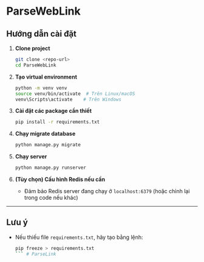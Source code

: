 # ParseWebLink

## Hướng dẫn cài đặt

1. **Clone project**
   ```bash
   git clone <repo-url>
   cd ParseWebLink
   ```

2. **Tạo virtual environment**
   ```bash
   python -m venv venv
   source venv/bin/activate  # Trên Linux/macOS
   venv\Scripts\activate    # Trên Windows
   ```

3. **Cài đặt các package cần thiết**
   ```bash
   pip install -r requirements.txt
   ```

4. **Chạy migrate database**
   ```bash
   python manage.py migrate
   ```

5. **Chạy server**
   ```bash
   python manage.py runserver
   ```

6. **(Tùy chọn) Cấu hình Redis nếu cần**
   - Đảm bảo Redis server đang chạy ở `localhost:6379` (hoặc chỉnh lại trong code nếu khác)

---

## Lưu ý
- Nếu thiếu file `requirements.txt`, hãy tạo bằng lệnh:
  ```bash
  pip freeze > requirements.txt
  ``` #   P a r s e L i n k  
 